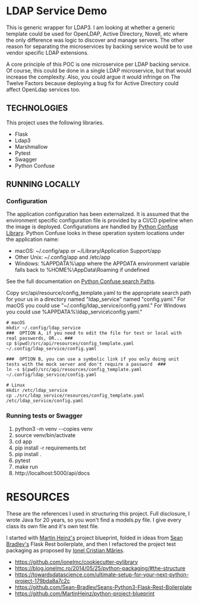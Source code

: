 # LDAP Service Demo

This is generic wrapper for LDAP3. I am looking at whether a generic template could be used for
OpenLDAP, Active Directory, Novell, etc where the only difference was logic to discover
and manage servers. The other reason for separating the microservices by backing service
would be to use vendor specific LDAP extensions.

A core principle of this POC is one microservice per LDAP backing service. Of course, this
could be done in a single LDAP microservice, but that would increase the complexity. 
Also, you could argue it would infringe on The Twelve Factors because deploying a bug fix 
for Active Directory could affect OpenLdap services too. 

## TECHNOLOGIES
This project uses the following libraries.
* Flask
* Ldap3
* Marshmallow
* Pytest
* Swagger
* Python Confuse

## RUNNING LOCALLY

### Configuration
The application configuration has been externalized. It is assumed that the environment specific configuration file is provided by a CI/CD 
pipeline when the image is deployed. Configurations are handled by [Python Confuse Library](https://confuse.readthedocs.io/en/latest/#). 
Python Confuse looks in these operation system locations under the application name:

* macOS: ~/.config/app or ~/Library/Application Support/app
* Other Unix: ~/.config/app and /etc/app
* Windows: %APPDATA%\app where the APPDATA environment variable falls back to %HOME%\AppData\Roaming if undefined

See the full documentation on [Python Confuse search Paths](https://confuse.readthedocs.io/en/latest/#search-paths).

Copy src/api/resource/config_template.yaml to the appropriate search path for your us in a directory named "ldap_service" named "config.yaml."
For macOS you could use "~/.config/ldap_service/config.yaml." For Windows you could use %APPDATA%\ldap_service\config.yaml."

```shell script
# macOS
mkdir ~/.config/ldap_service
###  OPTION A, if you need to edit the file for test or local with real passwords, OR... ###
cp $(pwd)/src/api/resources/config_template.yaml ~/.config/ldap_service/config.yaml

###  OPTION B, you can use a symbolic link if you only doing unit tests with the mock server and don't require a password  ###
ln -s $(pwd)/src/api/resources/config_template.yaml ~/.config/ldap_service/config.yaml

# Linux
mkdir /etc/ldap_service
cp ./src/ldap_service/resources/config_template.yaml /etc/ldap_service/config.yaml
```

### Running tests or Swagger

1) python3 -m venv --copies venv
1) source venv/bin/activate
1) cd app
1) pip install -r requirements.txt
1) pip install .
1) pytest
1) make run
8) http://localhost:5000/api/docs

# RESOURCES
These are the references I used in structuring this project. Full disclosure, I wrote Java
for 20 years, so you won't find a models.py file. I give every class its own file and
it's own test file.

I started with [Martin Heinz's](https://martinheinz.dev/) project blueprint, folded in ideas from 
[Sean Bradley's](https://github.com/Sean-Bradley) Flask Rest boilerplate, and then I refactored the project test packaging 
as proposed by [Ionel Cristian Mărieș](https://blog.ionelmc.ro/about/).

* https://github.com/ionelmc/cookiecutter-pylibrary
* https://blog.ionelmc.ro/2014/05/25/python-packaging/#the-structure
* https://towardsdatascience.com/ultimate-setup-for-your-next-python-project-179bda8a7c2c
* https://github.com/Sean-Bradley/Seans-Python3-Flask-Rest-Boilerplate
* https://github.com/MartinHeinz/python-project-blueprint
